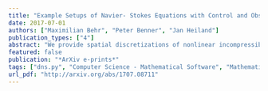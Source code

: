 ```yaml
---
title: "Example Setups of Navier- Stokes Equations with Control and Observation: Spatial Discretization and Representation via Linear-quadratic Matrix Coefficients"
date: 2017-07-01
authors: ["Maximilian Behr", "Peter Benner", "Jan Heiland"]
publication_types: ["4"]
abstract: "We provide spatial discretizations of nonlinear incompressible Navier-Stokes equations with inputs and outputs in the form of matrices ready to use in any numerical linear algebra package. We discuss the assembling of the system operators and the realization of boundary conditions and inputs and outputs. We describe the two benchmark problems driven cavity and cylinder wake and provide the corresponding data. The use of the data is illustrated by numerous example setups. The test cases are provided as plain Python or Octave/MATLAB script files for immediate replication."
featured: false
publication: "*ArXiv e-prints*"
tags: ["dns.py", "Computer Science - Mathematical Software", "Mathematics - Dynamical Systems", "68U20"]
url_pdf: "http://arxiv.org/abs/1707.08711"
---
```

